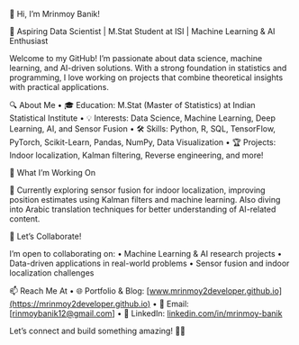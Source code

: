 👋 Hi, I’m Mrinmoy Banik!

🎯 Aspiring Data Scientist | M.Stat Student at ISI | Machine Learning & AI Enthusiast

Welcome to my GitHub! I’m passionate about data science, machine learning, and AI-driven solutions. With a strong foundation in statistics and programming, I love working on projects that combine theoretical insights with practical applications.

🔍 About Me
	•	🎓 Education: M.Stat (Master of Statistics) at Indian Statistical Institute
	•	💡 Interests: Data Science, Machine Learning, Deep Learning, AI, and Sensor Fusion
	•	🛠️ Skills: Python, R, SQL, TensorFlow, PyTorch, Scikit-Learn, Pandas, NumPy, Data Visualization
	•	🏆 Projects: Indoor localization, Kalman filtering, Reverse engineering, and more!

🚀 What I’m Working On

🌱 Currently exploring sensor fusion for indoor localization, improving position estimates using Kalman filters and machine learning. Also diving into Arabic translation techniques for better understanding of AI-related content.

🤝 Let’s Collaborate!

I’m open to collaborating on:
	•	Machine Learning & AI research projects
	•	Data-driven applications in real-world problems
	•	Sensor fusion and indoor localization challenges

📫 Reach Me At
	•	🌐 Portfolio & Blog: [www.mrinmoy2developer.github.io](https://mrinmoy2developer.github.io)
	•	📧 Email: [rinmoybanik12@gmail.com] 
	•	💼 LinkedIn: [linkedin.com/in/mrinmoy-banik](https://www.linkedin.com/in/mrinmoy-banik-6b754b1b9/) 

Let’s connect and build something amazing! 🚀✨
